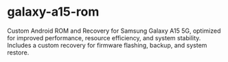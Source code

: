 # galaxy-a15-rom
Custom Android ROM and Recovery for Samsung Galaxy A15 5G, optimized for improved performance, resource efficiency, and system stability. Includes a custom recovery for firmware flashing, backup, and system restore.
